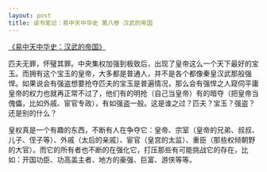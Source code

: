 ```yaml
---
layout: post
title: 读书笔记：易中天中华史 第八卷 汉武的帝国
---
```


[《易中天中华史：汉武的帝国》](http://read.douban.com/ebook/4847971/)

匹夫无罪，怀璧其罪。中央集权加强到极致后，出现了皇帝这么一个天下最好的宝玉。而拥有这个宝玉的皇帝，大多都是普通人，并不是各个都像秦皇汉武那般强悍。如果说会有强盗想要抢夺匹夫的宝玉是普遍情况，那么会有强悍之人窥伺平庸皇帝的权力也就再正常不过了，他们有的明抢（自己当皇帝）有的暗夺（把皇帝当傀儡，比如外戚、宦官专政），有如强盗一般。这是谁之过？匹夫？宝玉？强盗？还是别的什么？

皇权真是一个有趣的东西，不断有人在争夺它：皇帝、宗室（皇帝的兄弟、叔叔、儿子、侄子等）、外戚（太后的亲戚）、宦官（皇宫的太监）、重臣（那些权倾朝野的大官）。而它的所有者也不断的在强化它，打压那些有可能挑战它的存在，比如：开国功臣、功高盖主者、地方的豪强、巨富、游侠等等。
